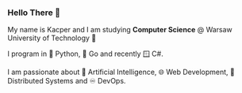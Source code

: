 ### Hello There 🤠

My name is Kacper and I am studying **Computer Science** @ Warsaw University of Technology :rocket:

I program in 🐍 Python, 🐹 Go and recently 🪟 C#.  

I am passionate about 🧠 Artificial Intelligence, 🌐 Web Development, 🐳 Distributed Systems and ♾️ DevOps.

<!-- I program in  
* 🐍 Python  
* 🐹 Go
* 🪟 C# :C:
* ⚛️ JavaScript
* 🦀 Rust (at least I'd like to)  


I am passionate about   
* 🧠 Artificial Intelligence  
* 🤖 Computer Vision  
* 🌐 Web Development
* 🐳 Distributed Systems  
* ♾️ DevOps  
* 🧊 Computer Graphics  -->


<!--
My name is Kacper and I am studying **Computer Science** @ Warsaw University of Technology :rocket: with speciality in **Artificial Intelligence** :brain:

I am passionate about **DevOps** :whale: :cloud:, **Web Development** :snake: ⚛, **Computer Vision** :robot: and **Computer Graphics** :ice_cube:

If you'd like to contact me, feel free to reach out on [**LinkedIn**](https://www.linkedin.com/in/kacper-klassa/) :blue_square:

**kklassa/kklassa** is a ✨ _special_ ✨ repository because its `README.md` (this file) appears on your GitHub profile.

Here are some ideas to get you started:

- 🔭 I’m currently working on ...
- 🌱 I’m currently learning ...
- 👯 I’m looking to collaborate on ...
- 🤔 I’m looking for help with ...
- 💬 Ask me about ...
- 📫 How to reach me: ...
- 😄 Pronouns: ...
- ⚡ Fun fact: ...
-->
